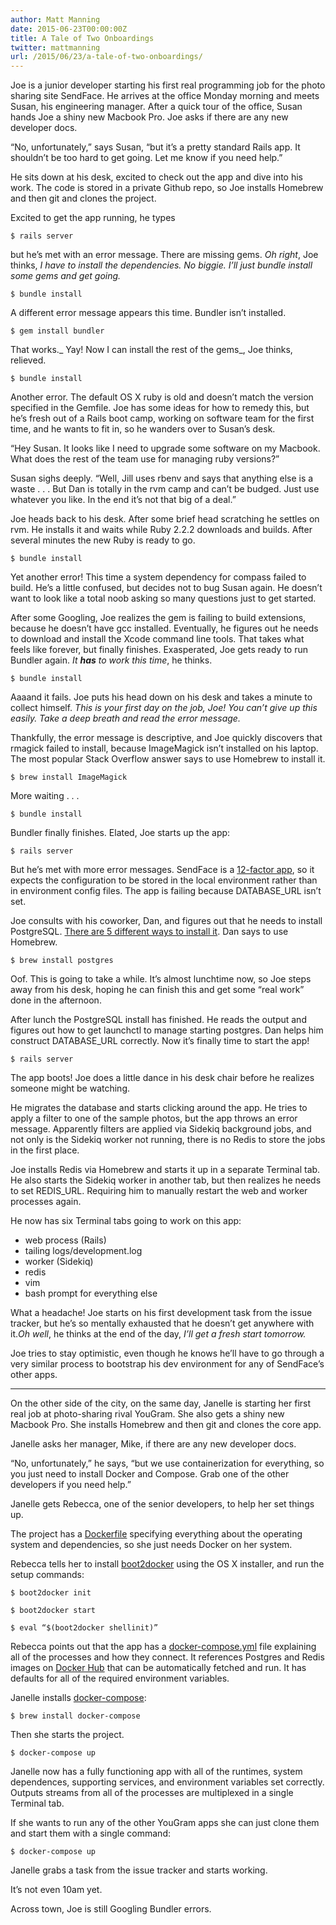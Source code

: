 ```yaml
---
author: Matt Manning
date: 2015-06-23T00:00:00Z
title: A Tale of Two Onboardings
twitter: mattmanning
url: /2015/06/23/a-tale-of-two-onboardings/
---
```


Joe is a junior developer starting his first real programming job for the photo sharing site SendFace. He arrives at the office Monday morning and meets Susan, his engineering manager. After a quick tour of the office, Susan hands Joe a shiny new Macbook Pro. Joe asks if there are any new developer docs.  

“No, unfortunately,” says Susan, “but it’s a pretty standard Rails app. It shouldn’t be too hard to get going. Let me know if you need help.”

<!--more-->

He sits down at his desk, excited to check out the app and dive into his work. The code is stored in a private Github repo, so Joe installs Homebrew and then git and clones the project.

Excited to get the app running, he types

`$ rails server`

but he’s met with an error message. There are missing gems. _Oh right_, Joe thinks, _I have to install the dependencies. No biggie. I’ll just bundle install some gems and get going._

`$ bundle install`

A different error message appears this time. Bundler isn’t installed.

`$ gem install bundler`

That works._ Yay! Now I can install the rest of the gems_, Joe thinks, relieved.

`$ bundle install`

Another error. The default OS X ruby is old and doesn’t match the version specified in the Gemfile. Joe has some ideas for how to remedy this, but he’s fresh out of a Rails boot camp, working on software team for the first time, and he wants to fit in, so he wanders over to Susan’s desk.

“Hey Susan. It looks like I need to upgrade some software on my Macbook. What does the rest of the team use for managing ruby versions?”

Susan sighs deeply. “Well, Jill uses rbenv and says that anything else is a waste . . . But Dan is totally in the rvm camp and can’t be budged. Just use whatever you like. In the end it’s not that big of a deal.”

Joe heads back to his desk. After some brief head scratching he settles on rvm. He installs it and waits while Ruby 2.2.2 downloads and builds. After several minutes the new Ruby is ready to go.

`$ bundle install`

Yet another error! This time a system dependency for compass failed to build. He’s a little confused, but decides not to bug Susan again. He doesn’t want to look like a total noob asking so many questions just to get started.

After some Googling, Joe realizes the gem is failing to build extensions, because he doesn’t have gcc installed. Eventually, he figures out he needs to download and install the Xcode command line tools. That takes what feels like forever, but finally finishes. Exasperated, Joe gets ready to run Bundler again. _It _**_has_**_ to work this time_, he thinks.

`$ bundle install`

Aaaand it fails. Joe puts his head down on his desk and takes a minute to collect himself. _This is your first day on the job, Joe! You can’t give up this easily. Take a deep breath and read the error message._

Thankfully, the error message is descriptive, and Joe quickly discovers that rmagick failed to install, because ImageMagick isn’t installed on his laptop. The most popular Stack Overflow answer says to use Homebrew to install it.

`$ brew install ImageMagick`

More waiting . . .

`$ bundle install`

Bundler finally finishes. Elated, Joe starts up the app:

`$ rails server`

But he’s met with more error messages. SendFace is a [12-factor app](http://12factor.net/config), so it expects the configuration to be stored in the local environment rather than in environment config files. The app is failing because DATABASE_URL isn’t set.

Joe consults with his coworker, Dan, and figures out that he needs to install PostgreSQL. [There are 5 different ways to install it](http://www.postgresql.org/download/macosx/). Dan says to use Homebrew.

`$ brew install postgres`

Oof. This is going to take a while. It’s almost lunchtime now, so Joe steps away from his desk, hoping he can finish this and get some “real work” done in the afternoon.

After lunch the PostgreSQL install has finished. He reads the output and figures out how to get launchctl to manage starting postgres. Dan helps him construct DATABASE_URL correctly. Now it’s finally time to start the app!

`$ rails server`

The app boots! Joe does a little dance in his desk chair before he realizes someone might be watching.

He migrates the database and starts clicking around the app. He tries to apply a filter to one of the sample photos, but the app throws an error message. Apparently filters are applied via Sidekiq background jobs, and not only is the Sidekiq worker not running, there is no Redis to store the jobs in the first place.

Joe installs Redis via Homebrew and starts it up in a separate Terminal tab. He also starts the Sidekiq worker in another tab, but then realizes he needs to set REDIS_URL. Requiring him to manually restart the web and worker processes again.

He now has six Terminal tabs going to work on this app:

*   web process (Rails)
*   tailing logs/development.log
*   worker (Sidekiq)
*   redis
*   vim
*   bash prompt for everything else

What a headache! Joe starts on his first development task from the issue tracker, but he’s so mentally exhausted that he doesn’t get anywhere with it._Oh well_, he thinks at the end of the day, _I’ll get a fresh start tomorrow._

Joe tries to stay optimistic, even though he knows he’ll have to go through a very similar process to bootstrap his dev environment for any of SendFace’s other apps.

* * *

On the other side of the city, on the same day, Janelle is starting her first real job at photo-sharing rival YouGram. She also gets a shiny new Macbook Pro. She installs Homebrew and then git and clones the core app.

Janelle asks her manager, Mike, if there are any new developer docs.

“No, unfortunately,” he says, “but we use containerization for everything, so you just need to install Docker and Compose. Grab one of the other developers if you need help.”

Janelle gets Rebecca, one of the senior developers, to help her set things up.

The project has a [Dockerfile](https://docs.docker.com/reference/builder/) specifying everything about the operating system and dependencies, so she just needs Docker on her system.

Rebecca tells her to install [boot2docker](http://boot2docker.io/) using the OS X installer, and run the setup commands:

`$ boot2docker init`

`$ boot2docker start`

`$ eval “$(boot2docker shellinit)”`

Rebecca points out that the app has a [docker-compose.yml](https://docs.docker.com/compose/yml/) file explaining all of the processes and how they connect. It references Postgres and Redis images on [Docker Hub](https://hub.docker.com/) that can be automatically fetched and run. It has defaults for all of the required environment variables.

Janelle installs [docker-compose](https://docs.docker.com/compose/):

`$ brew install docker-compose`

Then she starts the project.

`$ docker-compose up`

Janelle now has a fully functioning app with all of the runtimes, system dependences, supporting services, and environment variables set correctly. Outputs streams from all of the processes are multiplexed in a single Terminal tab.

If she wants to run any of the other YouGram apps she can just clone them and start them with a single command:

`$ docker-compose up`

Janelle grabs a task from the issue tracker and starts working.

It’s not even 10am yet.

Across town, Joe is still Googling Bundler errors.
